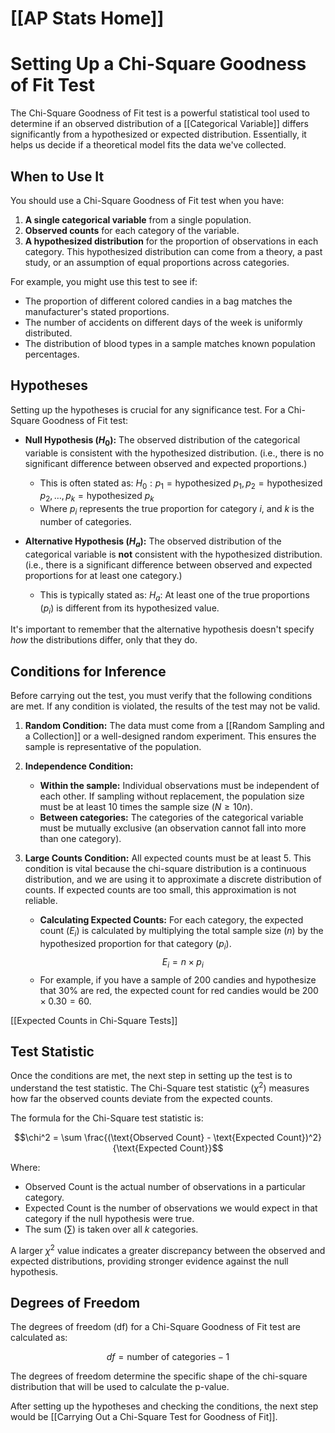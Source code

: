 # [[AP Stats Home]]
# Setting Up a Chi-Square Goodness of Fit Test

The Chi-Square Goodness of Fit test is a powerful statistical tool used to determine if an observed distribution of a [[Categorical Variable]] differs significantly from a hypothesized or expected distribution. Essentially, it helps us decide if a theoretical model fits the data we've collected.

## When to Use It

You should use a Chi-Square Goodness of Fit test when you have:
1.  **A single categorical variable** from a single population.
2.  **Observed counts** for each category of the variable.
3.  **A hypothesized distribution** for the proportion of observations in each category. This hypothesized distribution can come from a theory, a past study, or an assumption of equal proportions across categories.

For example, you might use this test to see if:
*   The proportion of different colored candies in a bag matches the manufacturer's stated proportions.
*   The number of accidents on different days of the week is uniformly distributed.
*   The distribution of blood types in a sample matches known population percentages.

## Hypotheses

Setting up the hypotheses is crucial for any significance test. For a Chi-Square Goodness of Fit test:

*   **Null Hypothesis ($H_0$):** The observed distribution of the categorical variable is consistent with the hypothesized distribution. (i.e., there is no significant difference between observed and expected proportions.)
    *   This is often stated as: $H_0: p_1 = \text{hypothesized } p_1, p_2 = \text{hypothesized } p_2, \ldots, p_k = \text{hypothesized } p_k$
    *   Where $p_i$ represents the true proportion for category $i$, and $k$ is the number of categories.

*   **Alternative Hypothesis ($H_a$):** The observed distribution of the categorical variable is **not** consistent with the hypothesized distribution. (i.e., there is a significant difference between observed and expected proportions for at least one category.)
    *   This is typically stated as: $H_a:$ At least one of the true proportions ($p_i$) is different from its hypothesized value.

It's important to remember that the alternative hypothesis doesn't specify *how* the distributions differ, only that they do.

## Conditions for Inference

Before carrying out the test, you must verify that the following conditions are met. If any condition is violated, the results of the test may not be valid.

1.  **Random Condition:** The data must come from a [[Random Sampling and a Collection]] or a well-designed random experiment. This ensures the sample is representative of the population.

2.  **Independence Condition:**
    *   **Within the sample:** Individual observations must be independent of each other. If sampling without replacement, the population size must be at least 10 times the sample size ($N \ge 10n$).
    *   **Between categories:** The categories of the categorical variable must be mutually exclusive (an observation cannot fall into more than one category).

3.  **Large Counts Condition:** All expected counts must be at least 5. This condition is vital because the chi-square distribution is a continuous distribution, and we are using it to approximate a discrete distribution of counts. If expected counts are too small, this approximation is not reliable.

    *   **Calculating Expected Counts:** For each category, the expected count ($E_i$) is calculated by multiplying the total sample size ($n$) by the hypothesized proportion for that category ($p_i$).
        $$E_i = n \times p_i$$
    *   For example, if you have a sample of 200 candies and hypothesize that 30% are red, the expected count for red candies would be $200 \times 0.30 = 60$.

[[Expected Counts in Chi-Square Tests]]

## Test Statistic

Once the conditions are met, the next step in setting up the test is to understand the test statistic. The Chi-Square test statistic ($\chi^2$) measures how far the observed counts deviate from the expected counts.

The formula for the Chi-Square test statistic is:

$$\chi^2 = \sum \frac{(\text{Observed Count} - \text{Expected Count})^2}{\text{Expected Count}}$$

Where:
*   $\text{Observed Count}$ is the actual number of observations in a particular category.
*   $\text{Expected Count}$ is the number of observations we would expect in that category if the null hypothesis were true.
*   The sum ($\sum$) is taken over all $k$ categories.

A larger $\chi^2$ value indicates a greater discrepancy between the observed and expected distributions, providing stronger evidence against the null hypothesis.

## Degrees of Freedom

The degrees of freedom (df) for a Chi-Square Goodness of Fit test are calculated as:

$$df = \text{number of categories} - 1$$

The degrees of freedom determine the specific shape of the chi-square distribution that will be used to calculate the p-value.

After setting up the hypotheses and checking the conditions, the next step would be [[Carrying Out a Chi-Square Test for Goodness of Fit]].